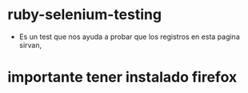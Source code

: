 # ruby-selenium-testing

- Es un test que nos ayuda a probar que los registros en esta pagina sirvan,

# importante tener instalado firefox